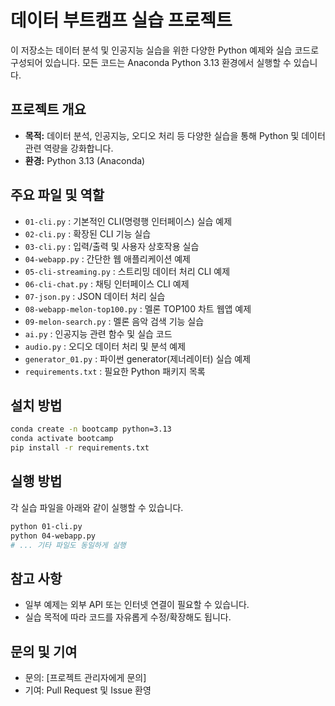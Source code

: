 # 데이터 부트캠프 실습 프로젝트

이 저장소는 데이터 분석 및 인공지능 실습을 위한 다양한 Python 예제와 실습 코드로 구성되어 있습니다. 모든 코드는 Anaconda Python 3.13 환경에서 실행할 수 있습니다.

## 프로젝트 개요
- **목적:** 데이터 분석, 인공지능, 오디오 처리 등 다양한 실습을 통해 Python 및 데이터 관련 역량을 강화합니다.
- **환경:** Python 3.13 (Anaconda)

## 주요 파일 및 역할
- `01-cli.py` : 기본적인 CLI(명령행 인터페이스) 실습 예제
- `02-cli.py` : 확장된 CLI 기능 실습
- `03-cli.py` : 입력/출력 및 사용자 상호작용 실습
- `04-webapp.py` : 간단한 웹 애플리케이션 예제
- `05-cli-streaming.py` : 스트리밍 데이터 처리 CLI 예제
- `06-cli-chat.py` : 채팅 인터페이스 CLI 예제
- `07-json.py` : JSON 데이터 처리 실습
- `08-webapp-melon-top100.py` : 멜론 TOP100 차트 웹앱 예제
- `09-melon-search.py` : 멜론 음악 검색 기능 실습
- `ai.py` : 인공지능 관련 함수 및 실습 코드
- `audio.py` : 오디오 데이터 처리 및 분석 예제
- `generator_01.py` : 파이썬 generator(제너레이터) 실습 예제
- `requirements.txt` : 필요한 Python 패키지 목록

## 설치 방법
```bash
conda create -n bootcamp python=3.13
conda activate bootcamp
pip install -r requirements.txt
```

## 실행 방법
각 실습 파일을 아래와 같이 실행할 수 있습니다.
```bash
python 01-cli.py
python 04-webapp.py
# ... 기타 파일도 동일하게 실행
```

## 참고 사항
- 일부 예제는 외부 API 또는 인터넷 연결이 필요할 수 있습니다.
- 실습 목적에 따라 코드를 자유롭게 수정/확장해도 됩니다.

## 문의 및 기여
- 문의: [프로젝트 관리자에게 문의]
- 기여: Pull Request 및 Issue 환영
